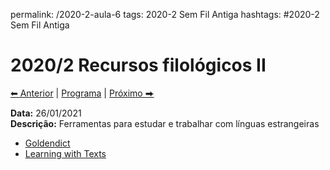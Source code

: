 permalink: /2020-2-aula-6
tags: 2020-2 Sem Fil Antiga
hashtags: #2020-2 Sem Fil Antiga

# 2020/2 Recursos filológicos II

[⬅ Anterior](2020-2-aula-5) | [Programa](/2020-2-sem) | [Próximo ⮕](2020-2-aula-7)

**Data:** 26/01/2021  
**Descrição:** Ferramentas para estudar e trabalhar com línguas estrangeiras

- [Goldendict](goldendict)
- [Learning with Texts](https://learning-with-texts.sourceforge.io)
